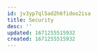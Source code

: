 ```yaml
---
id: jv3yp7ql5ad2h6fidoo2isa
title: Security
desc: ''
updated: 1671255515932
created: 1671255515932
---
```

